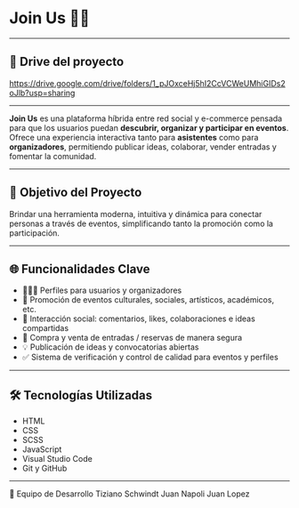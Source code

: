 # Join Us 🎉🛒

---
## 📁 Drive del proyecto

https://drive.google.com/drive/folders/1_pJOxceHj5hI2CcVCWeUMhiGIDs2oJlb?usp=sharing

---

**Join Us** es una plataforma híbrida entre red social y e-commerce pensada para que los usuarios puedan **descubrir, organizar y participar en eventos**. Ofrece una experiencia interactiva tanto para **asistentes** como para **organizadores**, permitiendo publicar ideas, colaborar, vender entradas y fomentar la comunidad.

---

## 🚀 Objetivo del Proyecto

Brindar una herramienta moderna, intuitiva y dinámica para conectar personas a través de eventos, simplificando tanto la promoción como la participación.

---

## 🌐 Funcionalidades Clave

- 🧑‍🤝‍🧑 Perfiles para usuarios y organizadores
- 📣 Promoción de eventos culturales, sociales, artísticos, académicos, etc.
- 💬 Interacción social: comentarios, likes, colaboraciones e ideas compartidas
- 🛒 Compra y venta de entradas / reservas de manera segura
- 💡 Publicación de ideas y convocatorias abiertas
- ✅ Sistema de verificación y control de calidad para eventos y perfiles

---

## 🛠️ Tecnologías Utilizadas

- HTML
- CSS
- SCSS
- JavaScript
- Visual Studio Code  
- Git y GitHub  

---

👥 Equipo de Desarrollo
Tiziano Schwindt
Juan Napoli
Juan Lopez
